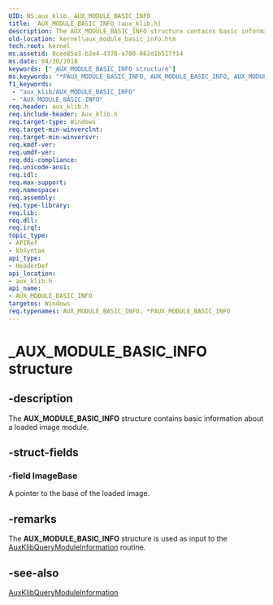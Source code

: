 ```yaml
---
UID: NS:aux_klib._AUX_MODULE_BASIC_INFO
title: _AUX_MODULE_BASIC_INFO (aux_klib.h)
description: The AUX_MODULE_BASIC_INFO structure contains basic information about a loaded image module.
old-location: kernel\aux_module_basic_info.htm
tech.root: kernel
ms.assetid: 8cee85a3-b2e4-4378-a700-862d1b517f14
ms.date: 04/30/2018
keywords: ["_AUX_MODULE_BASIC_INFO structure"]
ms.keywords: "*PAUX_MODULE_BASIC_INFO, AUX_MODULE_BASIC_INFO, AUX_MODULE_BASIC_INFO structure [Kernel-Mode Driver Architecture], PAUX_MODULE_BASIC_INFO, PAUX_MODULE_BASIC_INFO structure pointer [Kernel-Mode Driver Architecture], _AUX_MODULE_BASIC_INFO, aux_klib/AUX_MODULE_BASIC_INFO, aux_klib/PAUX_MODULE_BASIC_INFO, aux_klib_7c33c85c-d2d1-49ea-98e2-d25299a281b9.xml, kernel.aux_module_basic_info"
f1_keywords:
 - "aux_klib/AUX_MODULE_BASIC_INFO"
 - "AUX_MODULE_BASIC_INFO"
req.header: aux_klib.h
req.include-header: Aux_klib.h
req.target-type: Windows
req.target-min-winverclnt: 
req.target-min-winversvr: 
req.kmdf-ver: 
req.umdf-ver: 
req.ddi-compliance: 
req.unicode-ansi: 
req.idl: 
req.max-support: 
req.namespace: 
req.assembly: 
req.type-library: 
req.lib: 
req.dll: 
req.irql: 
topic_type:
- APIRef
- kbSyntax
api_type:
- HeaderDef
api_location:
- aux_klib.h
api_name:
- AUX_MODULE_BASIC_INFO
targetos: Windows
req.typenames: AUX_MODULE_BASIC_INFO, *PAUX_MODULE_BASIC_INFO
---
```


# _AUX_MODULE_BASIC_INFO structure


## -description


The <b>AUX_MODULE_BASIC_INFO</b> structure contains basic information about a loaded image module.


## -struct-fields




### -field ImageBase

A pointer to the base of the loaded image. 


## -remarks



The <b>AUX_MODULE_BASIC_INFO</b> structure is used as input to the <a href="https://docs.microsoft.com/windows-hardware/drivers/ddi/aux_klib/nf-aux_klib-auxklibquerymoduleinformation">AuxKlibQueryModuleInformation</a> routine.




## -see-also




<a href="https://docs.microsoft.com/windows-hardware/drivers/ddi/aux_klib/nf-aux_klib-auxklibquerymoduleinformation">AuxKlibQueryModuleInformation</a>
 

 


